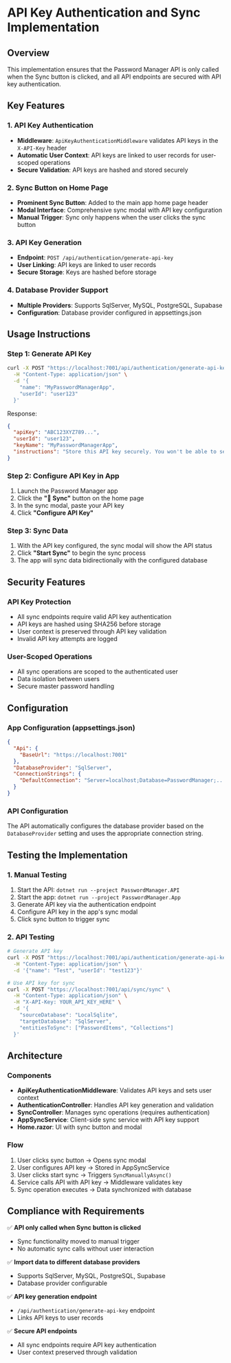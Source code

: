 # API Key Authentication and Sync Implementation

## Overview

This implementation ensures that the Password Manager API is only called when the Sync button is clicked, and all API endpoints are secured with API key authentication.

## Key Features

### 1. API Key Authentication
- **Middleware**: `ApiKeyAuthenticationMiddleware` validates API keys in the `X-API-Key` header
- **Automatic User Context**: API keys are linked to user records for user-scoped operations
- **Secure Validation**: API keys are hashed and stored securely

### 2. Sync Button on Home Page
- **Prominent Sync Button**: Added to the main app home page header
- **Modal Interface**: Comprehensive sync modal with API key configuration
- **Manual Trigger**: Sync only happens when the user clicks the sync button

### 3. API Key Generation
- **Endpoint**: `POST /api/authentication/generate-api-key`
- **User Linking**: API keys are linked to user records
- **Secure Storage**: Keys are hashed before storage

### 4. Database Provider Support
- **Multiple Providers**: Supports SqlServer, MySQL, PostgreSQL, Supabase
- **Configuration**: Database provider configured in appsettings.json

## Usage Instructions

### Step 1: Generate API Key
```bash
curl -X POST "https://localhost:7001/api/authentication/generate-api-key" \
  -H "Content-Type: application/json" \
  -d '{
    "name": "MyPasswordManagerApp",
    "userId": "user123"
  }'
```

Response:
```json
{
  "apiKey": "ABC123XYZ789...",
  "userId": "user123",
  "keyName": "MyPasswordManagerApp",
  "instructions": "Store this API key securely. You won't be able to see it again. Include it in the 'X-API-Key' header when making requests to the sync API."
}
```

### Step 2: Configure API Key in App
1. Launch the Password Manager app
2. Click the **"🔄 Sync"** button on the home page
3. In the sync modal, paste your API key
4. Click **"Configure API Key"**

### Step 3: Sync Data
1. With the API key configured, the sync modal will show the API status
2. Click **"Start Sync"** to begin the sync process
3. The app will sync data bidirectionally with the configured database

## Security Features

### API Key Protection
- All sync endpoints require valid API key authentication
- API keys are hashed using SHA256 before storage
- User context is preserved through API key validation
- Invalid API key attempts are logged

### User-Scoped Operations
- All sync operations are scoped to the authenticated user
- Data isolation between users
- Secure master password handling

## Configuration

### App Configuration (appsettings.json)
```json
{
  "Api": {
    "BaseUrl": "https://localhost:7001"
  },
  "DatabaseProvider": "SqlServer",
  "ConnectionStrings": {
    "DefaultConnection": "Server=localhost;Database=PasswordManager;..."
  }
}
```

### API Configuration
The API automatically configures the database provider based on the `DatabaseProvider` setting and uses the appropriate connection string.

## Testing the Implementation

### 1. Manual Testing
1. Start the API: `dotnet run --project PasswordManager.API`
2. Start the app: `dotnet run --project PasswordManager.App`
3. Generate API key via the authentication endpoint
4. Configure API key in the app's sync modal
5. Click sync button to trigger sync

### 2. API Testing
```bash
# Generate API key
curl -X POST "https://localhost:7001/api/authentication/generate-api-key" \
  -H "Content-Type: application/json" \
  -d '{"name": "Test", "userId": "test123"}'

# Use API key for sync
curl -X POST "https://localhost:7001/api/sync/sync" \
  -H "Content-Type: application/json" \
  -H "X-API-Key: YOUR_API_KEY_HERE" \
  -d '{
    "sourceDatabase": "LocalSqlite",
    "targetDatabase": "SqlServer",
    "entitiesToSync": ["PasswordItems", "Collections"]
  }'
```

## Architecture

### Components
- **ApiKeyAuthenticationMiddleware**: Validates API keys and sets user context
- **AuthenticationController**: Handles API key generation and validation
- **SyncController**: Manages sync operations (requires authentication)
- **AppSyncService**: Client-side sync service with API key support
- **Home.razor**: UI with sync button and modal

### Flow
1. User clicks sync button → Opens sync modal
2. User configures API key → Stored in AppSyncService
3. User clicks start sync → Triggers `SyncManuallyAsync()`
4. Service calls API with API key → Middleware validates key
5. Sync operation executes → Data synchronized with database

## Compliance with Requirements

✅ **API only called when Sync button is clicked**
- Sync functionality moved to manual trigger
- No automatic sync calls without user interaction

✅ **Import data to different database providers**
- Supports SqlServer, MySQL, PostgreSQL, Supabase
- Database provider configurable

✅ **API key generation endpoint**
- `/api/authentication/generate-api-key` endpoint
- Links API keys to user records

✅ **Secure API endpoints**
- All sync endpoints require API key authentication
- User context preserved through validation
